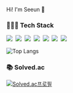 Hi! I'm Seeun 🍊
### 👩🏻‍💻 Tech Stack
<p>
  <img src="https://img.shields.io/badge/Java-007396?style=flat-square&logo=Java&logoColor=white"/></a>&nbsp 
  <img src="https://img.shields.io/badge/Python-3766AB?style=flat-square&logo=Python&logoColor=white"/></a>&nbsp
  <img src="https://img.shields.io/badge/C-A8B9CC?style=flat-square&logo=C&logoColor=white"/></a>&nbsp 
  <img src="https://img.shields.io/badge/html5%20-%23E34F26.svg?&style=flat-square&logo=Html5&logoColor=white"/></a>&nbsp 
  <img src="https://img.shields.io/badge/Javascript-ffb13b?style=flat-square&logo=javascript&logoColor=white"/></a>&nbsp 
  <img src="https://img.shields.io/badge/css-1572B6?style=flat-square&logo=css3&logoColor=white"/></a>&nbsp 
  <img src="https://img.shields.io/badge/oracle-E6B91E?style=flat-square&logo=oracle&logoColor=white"/></a>&nbsp  
</p>

![Top Langs](https://github-readme-stats.vercel.app/api/top-langs/?username=seeun-320&langs_count=8&layout=compact)

### 📚 Solved.ac
[![Solved.ac프로필](http://mazassumnida.wtf/api/generate_badge?boj=orange0320)](https://solved.ac/orange0320)

